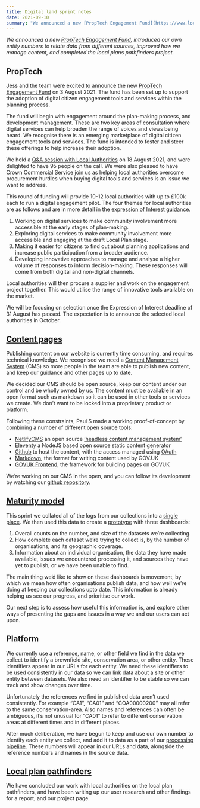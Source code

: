 ```yaml
---
title: Digital land sprint notes
date: 2021-09-10
summary: "We announced a new [PropTech Engagement Fund](https://www.localdigital.gov.uk/fund/proptech-engagement-fund/), introduced our own entity numbers to relate data from different sources, improved how we manage content, and completed the local plans pathfinders project."
---
```


_We announced a new [PropTech Engagement Fund](https://www.localdigital.gov.uk/fund/proptech-engagement-fund/), introduced our own entity numbers to relate data from different sources, improved how we manage content, and completed the local plans pathfinders project._

## PropTech

Jess and the team were excited to announce the new [PropTech Engagement Fund](https://www.localdigital.gov.uk/fund/proptech-engagement-fund/) on 3 August 2021. The fund has been set up to support the  adoption of digital citizen engagement tools and services within the planning process. 

The fund will begin with engagement around the plan-making process, and development management. These are two key areas of consultation where digital services can help broaden the range of voices and views being heard. We recognise there is an emerging marketplace of digital citizen engagement tools and services. The fund is intended to foster and steer these offerings to help increase their adoption.

We held a [Q&A session with Local Authorities](https://www.eventbrite.co.uk/e/proptech-engagement-fund-pre-application-qa-registration-165147487581#) on 18 August 2021, and were delighted to have 95 people on the call. We were also pleased to have Crown Commercial Service join us as helping local authorities overcome procurement hurdles when buying digital tools and services is an issue we want to address.

This round of funding will provide 10-12 local authorities with up to £100k each to run a digital engagement pilot. The four themes for local authorities are as follows and are in more detail in the [expression of Interest guidance](https://www.localdigital.gov.uk/wp-content/uploads/2021/08/Expression-of-Interest-guidance-PropTech-Engagement-Fund-Round-1-1.docx). 

1. Working on digital services to make community involvement more accessible at the early stages of plan-making. 
2. Exploring digital services to make community involvement more accessible and engaging at the draft Local Plan stage.
3. Making it easier for citizens to find out about planning applications and increase public participation from a broader audience.
4. Developing innovative approaches to manage and analyse a higher volume of responses to inform decision-making. These responses will come from both digital and non-digital channels. 

Local authorities will then procure a supplier and work on the engagement project together.  This would utilise the range of innovative tools available on the market.

We will be focusing on selection once the Expression of Interest deadline of 31 August has passed. The expectation is to announce the selected local authorities in October. 

## [Content pages](https://digital-land.github.io/product/digital-land-content-pages/)

Publishing content on our website is currently time consuming, and requires technical knowledge. We recognised we need a [Content Management System](https://en.wikipedia.org/wiki/Content_management_system) (CMS) so more people in the team are able to publish new content, and keep our guidance and other pages up to date.

We decided our CMS should be open source, keep our content under our control and be wholly owned by us. The content must be available in an open format such as markdown so it can be used in other tools or services we create. We don’t want to be locked into a proprietary product or platform. 

Following these constraints, Paul S made a working proof-of-concept by combining a number of different open source tools:

* [NetlifyCMS](https://www.netlifycms.org/) an open source [‘headless content management system’](https://en.wikipedia.org/wiki/Headless_content_management_system)
* [Eleventy](https://www.11ty.dev/docs/) a NodeJS based open source static content generator
* [Github](https://github.com/) to host the content, with the access managed using [OAuth](https://en.wikipedia.org/wiki/OAuth)
* [Markdown](https://en.wikipedia.org/wiki/Markdown), the format for writing content used by GOV.UK
* [GOVUK Frontend](https://frontend.design-system.service.gov.uk/), the framework for building pages on GOVUK

We’re working on our CMS in the open, and you can follow its development by watching our [github repository](https://github.com/digital-land/content-site).

## [Maturity model](https://digital-land.github.io/product/maturity-model/)

This sprint we collated all of the logs from our collections into a [single place](https://github.com/digital-land/entity-spike). We then used this data to create a [prototype](https://digital-land-maturity-model.herokuapp.com/) with three dashboards:

1. Overall counts on the number, and size of the datasets we’re collecting. 
2. How complete each dataset we’re trying to collect is, by the number of organisations, and its geographic coverage.  
3. Information about an individual organisation, the data they have made available, issues we encountered processing it, and sources they have yet to publish, or we have been unable to find.

The main thing we’d like to show on these dashboards is movement, by which we mean how often organisations publish data, and how well we’re doing at keeping our collections upto date. This information is already helping us see our progress, and prioritise our work.

Our next step is to assess how useful this information is, and explore other ways of presenting the gaps and issues in a way we and our users can act upon.

## Platform

We currently use a reference, name, or other field we find in the data we collect to identify a brownfield site, conservation area, or other entity. These identifiers appear in our URLs for each entity. We need these identifiers to be used consistently in our data so we can link data about a site or other entity between datasets. We also need an identifier to be stable so we can track and show changes over time.

Unfortunately the references we find in published data aren’t used consistently. For example “CA1”, “CA01” and “COA00000200” may all refer to the same conservation-area. Also names and references can often be ambiguous, it’s not unusual for “CA01” to refer to different conservation areas at different times and in different places.

After much deliberation, we have begun to keep and use our own number to identify each entity we collect, and add it to data as a part of our [processing pipeline](https://digital-land.github.io/guidance/pipeline/). These numbers will appear in our URLs and data, alongside the reference numbers and names in the source data. 

## [Local plan pathfinders](https://digital-land.github.io/project/local-plan-pathfinders/)

We have concluded our work with local authorities on the local plan pathfinders, and have been writing up our user research and other findings for a report, and our project page.
